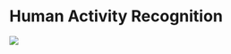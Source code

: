 Human Activity Recognition
==========================

<a href="http://htmlpreview.github.io/?https://github.com/atno/Human-Activity-Recognition/blob/master/HAR_slides.html" target="_blank"><img src="http://drive.google.com/uc?export=view&id=0By5vFegp4baXNENUc0ZVS3lWQ1E"></a> 
